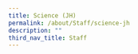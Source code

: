 ```yaml
---
title: Science (JH)
permalink: /about/Staff/science-jh
description: ""
third_nav_title: Staff
---
```

